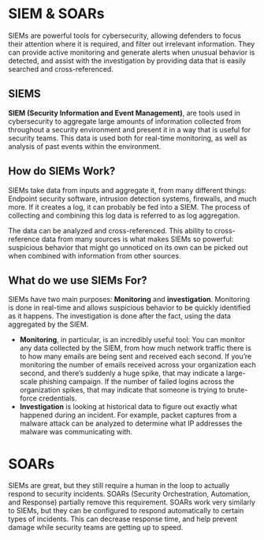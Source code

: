 # SIEM & SOARs
SIEMs are powerful tools for cybersecurity, allowing defenders to focus their attention where it is required, and filter out irrelevant information. They can provide active monitoring and generate alerts when unusual behavior is detected, and assist with the investigation by providing data that is easily searched and cross-referenced.

## **SIEMS**
**SIEM (Security Information and Event Management)**, are tools used in cybersecurity to aggregate large amounts of information collected from throughout a security environment and present it in a way that is useful for security teams. This data is used both for real-time monitoring, as well as analysis of past events within the environment.

## **How do SIEMs Work?**
SIEMs take data from inputs and aggregate it, from many different things: Endpoint security software, intrusion detection systems, firewalls, and much more. If it creates a log, it can probably be fed into a SIEM. The process of collecting and combining this log data is referred to as log aggregation.

The data can be analyzed and cross-referenced. This ability to cross-reference data from many sources is what makes SIEMs so powerful: suspicious behavior that might go unnoticed on its own can be picked out when combined with information from other sources.

## **What do we use SIEMs For?**
SIEMs have two main purposes: **Monitoring** and **investigation**. Monitoring is done in real-time and allows suspicious behavior to be quickly identified as it happens. The investigation is done after the fact, using the data aggregated by the SIEM.

- **Monitoring**, in particular, is an incredibly useful tool: You can monitor any data collected by the SIEM, from how much network traffic there is to how many emails are being sent and received each second. If you’re monitoring the number of emails received across your organization each second, and there’s suddenly a huge spike, that may indicate a large-scale phishing campaign. If the number of failed logins across the organization spikes, that may indicate that someone is trying to brute-force credentials.
- **Investigation** is looking at historical data to figure out exactly what happened during an incident. For example, packet captures from a malware attack can be analyzed to determine what IP addresses the malware was communicating with.

# SOARs
SIEMs are great, but they still require a human in the loop to actually respond to security incidents. SOARs (Security Orchestration, Automation, and Response) partially remove this requirement. SOARs work very similarly to SIEMs, but they can be configured to respond automatically to certain types of incidents. This can decrease response time, and help prevent damage while security teams are getting up to speed.
